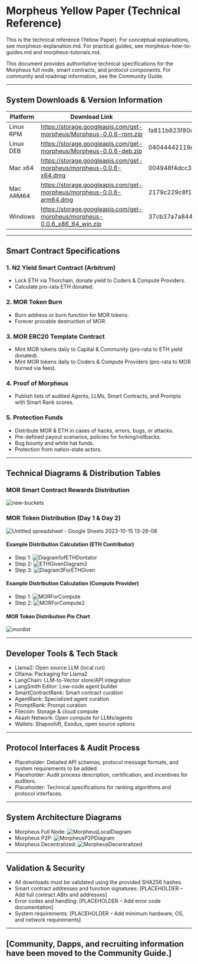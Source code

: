 # Morpheus Yellow Paper (Technical Reference)

This is the technical reference (Yellow Paper). For conceptual explanations, see morpheus-explanation.md. For practical guides, see morpheus-how-to-guides.md and morpheus-tutorials.md.

This document provides authoritative technical specifications for the Morpheus full node, smart contracts, and protocol components. For community and roadmap information, see the Community Guide.

---

## System Downloads & Version Information

| Platform   | Download Link                                                                 | SHA256 Hash                                                         | Version                |
|------------|-------------------------------------------------------------------------------|---------------------------------------------------------------------|------------------------|
| Linux RPM  | https://storage.googleapis.com/get-morpheus/Morpheus-0.0.6-rpm.zip           | fa811b823f80c6afc537b608edff99feb1bc68451c0bba9d22f7abedf5e66c0a    | Morpheus-0.0.6-rpm     |
| Linux DEB  | https://storage.googleapis.com/get-morpheus/Morpheus-0.0.6-deb.zip           | 04044442119e4ab296ffa6c5d3ae297b178197b4855e42dcbd8a4634e2d8d8ad    | Morpheus-0.0.6-deb     |
| Mac x64    | https://storage.googleapis.com/get-morpheus/morpheus-0.0.6-x64.dmg           | 004948f4dcc3702ea41f6050d0d3a86db2198e1ebfd599aca20a9a6cdefcd8e3    | morpheus-0.0.6-x64.dmg |
| Mac ARM64  | https://storage.googleapis.com/get-morpheus/morpheus-0.0.6-arm64.dmg         | 2179c229c8f1acca5b8c3e9a813d75f5a42b971c8aff555ad30f0a8ada9dbb1c    | morpheus-0.0.6-arm64   |
| Windows    | https://storage.googleapis.com/get-morpheus/morpheus-0.0.6_x86_64_win.zip    | 37cb37a7a8443da87541fb1896d9f23112fecff650e3cfc053d51938a1e326a3    | morpheus-0.0.6_x86_64  |

---

## Smart Contract Specifications

### 1. N2 Yield Smart Contract (Arbitrum)
- Lock ETH via Thorchain, donate yield to Coders & Compute Providers.
- Calculate pro-rata ETH donated.

### 2. MOR Token Burn
- Burn address or burn function for MOR tokens.
- Forever provable destruction of MOR.

### 3. MOR ERC20 Template Contract
- Mint MOR tokens daily to Capital & Community (pro-rata to ETH yield donated).
- Mint MOR tokens daily to Coders & Compute Providers (pro-rata to MOR burned via fees).

### 4. Proof of Morpheus
- Publish lists of audited Agents, LLMs, Smart Contracts, and Prompts with Smart Rank scores.

### 5. Protection Funds
- Distribute MOR & ETH in cases of hacks, errors, bugs, or attacks.
- Pre-defined payout scenarios, policies for forking/rollbacks.
- Bug bounty and white hat funds.
- Protection from nation-state actors.

---

## Technical Diagrams & Distribution Tables

### MOR Smart Contract Rewards Distribution
![new-buckets](https://github.com/SmartAgentProtocol/SmartAgents/assets/76454555/cd57bae7-2a56-4a55-bf3e-1f810f3fba9c)

### MOR Token Distribution (Day 1 & Day 2)
![Untitled spreadsheet - Google Sheets 2023-10-15 13-28-08](https://github.com/MorpheusAIs/Morpheus/assets/76454555/6ff7869d-bbd6-46b5-8673-6a59b75906e1)

#### Example Distribution Calculation (ETH Contributor)
- Step 1: ![Diagram1ofETHDontator](https://github.com/SmartAgentProtocol/SmartAgents/assets/1563345/fead528c-d628-449e-a3a3-2f53904f4a3d)
- Step 2: ![ETHGivenDiagram2](https://github.com/MorpheusAIs/Morpheus/assets/1563345/915020e8-d342-48bc-85ee-367de0325680)
- Step 3: ![Diagram3ForETHGiven](https://github.com/MorpheusAIs/Morpheus/assets/1563345/a3f455af-56de-4c6b-9688-5b9e91673e5a)

#### Example Distribution Calculation (Compute Provider)
- Step 1: ![MORForCompute](https://github.com/SmartAgentProtocol/SmartAgents/assets/1563345/bef69c69-0420-441f-97f0-7e8195844f57)
- Step 2: ![MORForCompute2](https://github.com/MorpheusAIs/Morpheus/assets/1563345/a6f30da5-5441-4f0a-be80-c5798f5920cd)

#### MOR Token Distribution Pie Chart
![mordist](https://github.com/MorpheusAIs/Morpheus/assets/76454555/4157efe7-6abf-404a-87f9-a8dc76cd4799)

---

## Developer Tools & Tech Stack
- Llama2: Open source LLM (local run)
- Ollama: Packaging for Llama2
- LangChain: LLM-to-Vector store/API integration
- LangSmith Editor: Low-code agent builder
- SmartContractRank: Smart contract curation
- AgentRank: Specialized agent curation
- PromptRank: Prompt curation
- Filecoin: Storage & cloud compute
- Akash Network: Open compute for LLMs/agents
- Wallets: Shapeshift, Exodus, open source options

---

## Protocol Interfaces & Audit Process
- Placeholder: Detailed API schemas, protocol message formats, and system requirements to be added.
- Placeholder: Audit process description, certification, and incentives for auditors.
- Placeholder: Technical specifications for ranking algorithms and protocol interfaces.

---

## System Architecture Diagrams
- Morpheus Full Node: ![MorpheusLocalDiagram](https://github.com/SmartAgentProtocol/SmartAgents/assets/1563345/a0564914-cddb-42e4-b0f4-8c2310db6a66)
- Morpheus P2P: ![MorpheusP2PDiagram](https://github.com/SmartAgentProtocol/SmartAgents/assets/1563345/a7eeb31f-3d38-4233-a45f-e9b91ad84ba2)
- Morpheus Decentralized: ![MorpheusDecentralized](https://github.com/SmartAgentProtocol/SmartAgents/assets/1563345/1699f2de-cc18-42e8-a05c-32b3307baa20)

---

## Validation & Security
- All downloads must be validated using the provided SHA256 hashes.
- Smart contract addresses and function signatures: [PLACEHOLDER – Add full contract ABIs and addresses]
- Error codes and handling: [PLACEHOLDER – Add error code documentation]
- System requirements: [PLACEHOLDER – Add minimum hardware, OS, and network requirements]

---

## [Community, Dapps, and recruiting information have been moved to the Community Guide.]
